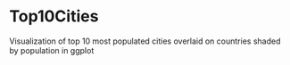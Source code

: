 # Top10Cities
Visualization of top 10 most populated cities overlaid on countries shaded by population in ggplot
